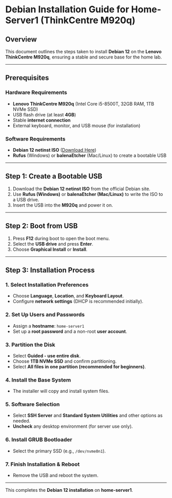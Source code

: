 # Debian Installation Guide for Home-Server1 (ThinkCentre M920q)

## Overview
This document outlines the steps taken to install **Debian 12** on the **Lenovo ThinkCentre M920q**, ensuring a stable and secure base for the home lab.

---

## Prerequisites
### **Hardware Requirements**
- **Lenovo ThinkCentre M920q** (Intel Core i5-8500T, 32GB RAM, 1TB NVMe SSD)
- USB flash drive (at least **4GB**)
- Stable **internet connection**
- External keyboard, monitor, and USB mouse (for installation)

### **Software Requirements**
- **Debian 12 netinst ISO** ([Download Here](https://www.debian.org/distrib/netinst))
- **Rufus** (Windows) or **balenaEtcher** (Mac/Linux) to create a bootable USB

---

## Step 1: Create a Bootable USB
1. Download the **Debian 12 netinst ISO** from the official Debian site.
2. Use **Rufus (Windows)** or **balenaEtcher (Mac/Linux)** to write the ISO to a USB drive.
3. Insert the USB into the **M920q** and power it on.

---

## Step 2: Boot from USB
1. Press **F12** during boot to open the boot menu.
2. Select the **USB drive** and press **Enter**.
3. Choose **Graphical Install** or **Install**.

---

## Step 3: Installation Process
### **1. Select Installation Preferences**
- Choose **Language**, **Location**, and **Keyboard Layout**.
- Configure **network settings** (DHCP is recommended initially).

### **2. Set Up Users and Passwords**
- Assign a **hostname**: `home-server1`
- Set up a **root password** and a non-root **user account**.

### **3. Partition the Disk**
- Select **Guided - use entire disk**.
- Choose **1TB NVMe SSD** and confirm partitioning.
- Select **All files in one partition (recommended for beginners)**.

### **4. Install the Base System**
- The installer will copy and install system files.

### **5. Software Selection**
- Select **SSH Server** and **Standard System Utilities** and other options as needed.
- **Uncheck** any desktop environment (for server use only).

### **6. Install GRUB Bootloader**
- Select the primary SSD (e.g., `/dev/nvme0n1`).

### **7. Finish Installation & Reboot**
- Remove the USB and reboot the system.

---

This completes the **Debian 12 installation** on **home-server1**.



